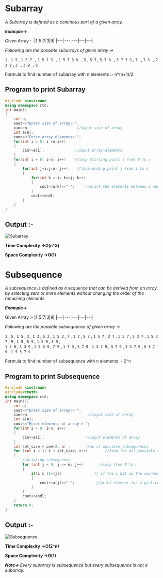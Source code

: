 # Subarray 
*A Subarray is defined as a continous part of a given array.*

***Example->***

Given Array :- 
|1|5|7|3|9|
|---|---|---|---|---|
 
*Following are the possible subarrays of given array ->*

 `1` , `1 5` , `1 5 7 `  , `1 5 7 3 ` , `1 5 7 3 9 ` , `5` , `5 7` , `5 7 3 ` , `5 7 3 9` , `7 ` , `7 3 ` , `7 3 9` , `3 ` , `3 9 ` , `9 `

Formula to find number of subarray with n elements :- n*(n+1)/2

## Program to print Subarray
```cpp
#include <iostream>
using namespace std;
int main()
{
    int n;
    cout<<"Enter size of array:-";
    cin>>n;                      //input size of array
    int a[n];
    cout<<"Enter array elements:-";
    for(int i = 0; i <n;i++)
    {
        cin>>a[i];              //input array elements
    }
    for(int i = 0; i<n; i++)    //loop Starting point i from 0 to n
    {
        for(int j=i;j<n; j++)    //loop ending point j from i to n
        {
            for(int k = i; k<=j; k++)
            {
                cout<<a[k]<<" ";     //print the elements between i and j 
            }
            cout<<endl;
        }
    }
}
```
## Output :-
![Subarray](https://user-images.githubusercontent.com/70843941/140601332-79d716b9-1910-4d1a-9117-1c1dd0388c73.png)

**Time Complexity ->O(n^3)**

**Space Complexity ->O(1)**

# Subsequence
*A subsequence is defined as a sequence that can be derived from an array by selecting zero or more elements without changing the order of the remaining elements.*

***Example->***

Given Array :- 
|1|5|7|3|9|
|---|---|---|---|---|

*Following are the possible subsequence of given array ->*

`1` , `5` , `1 5` , `3` , `1 3` , `5 3` , `1 5 3` , `7` , `1 7` , `5 7` , `1 5 7` , `3 7` , `1 3 7` , `5 3 7` , `1 5 3 7` , `9` , `1 9` , `5 9` , `1 5 9` , `3 9` ,  
`1 3 9` , `5 3 9` , `1 5 3 9` , `7 9` , `1 7 9` , `5 7 9` , `1 5 7 9` , `3 7 9` , `1 3 7 9` , `5 3 7 9` , `1 5 3 7 9`

Formula to find number of subsequence with n elements :- 2^n

## Program to print Subsequence
```cpp
#include <iostream>
#include<cmath>
using namespace std;
int main(){
    int n;
    cout<<"Enter size of array-> ";
    cin>>n;                           //input size of array
    int a[n];
    cout<<"Enter elements of array-> ";
    for(int i = 0; i<n; i++)
    {
        cin>>a[i];                   //input elements of array
    }
    int set_size = pow(2, n) ;       //no of possible subsequences
    for (int i = 1; i < set_size; i++)        //loop for all possible subsequences
    {
        //printing subsequence
        for (int j = 0; j <= n; j++)       //loop from 0 to n 
        {
            if(i & (1<<j))               // if the i bit in the counter is set 
            {
                cout<<a[j]<<" ";          //print element for a particular subsequences.
            }
        }
        cout<<endl;
    }
    return 0;
}
```
## Output :-
![Subsequence](https://user-images.githubusercontent.com/70843941/140635880-4d485767-49b8-45bb-aa1b-f4ec06438e32.png)

**Time Complexity ->O(2^n)**

**Space Complexity ->O(1)**

***Note->***
*Every subarray is subsequence but every subsequence is not a subarray.*
